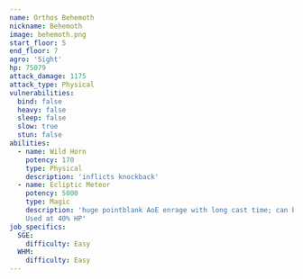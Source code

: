 ```yaml
---
name: Orthos Behemoth
nickname: Behemoth
image: behemoth.png
start_floor: 5
end_floor: 7
agro: 'Sight'
hp: 75079
attack_damage: 1175
attack_type: Physical
vulnerabilities:
  bind: false
  heavy: false
  sleep: false
  slow: true
  stun: false
abilities:
  - name: Wild Horn
    potency: 170
    type: Physical
    description: 'inflicts knockback'
  - name: Ecliptic Meteor
    potency: 5000
    type: Magic
    description: 'huge pointblank AoE enrage with long cast time; can be LoSed.
    Used at 40% HP'
job_specifics:
  SGE:
    difficulty: Easy
  WHM:
    difficulty: Easy
---
```

